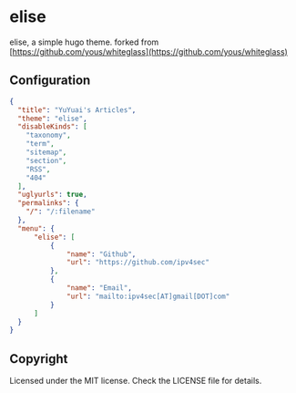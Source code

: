 
# elise

elise, a simple hugo theme. forked from [https://github.com/yous/whiteglass](https://github.com/yous/whiteglass)

## Configuration

```json
{
  "title": "YuYuai's Articles",
  "theme": "elise",
  "disableKinds": [
    "taxonomy",
    "term",
    "sitemap",
    "section",
    "RSS",
    "404"
  ],
  "uglyurls": true,
  "permalinks": {
    "/": "/:filename"
  },
  "menu": {
	  "elise": [
		  {
			  "name": "Github",
			  "url": "https://github.com/ipv4sec"
		  },
		  {
			  "name": "Email",
			  "url": "mailto:ipv4sec[AT]gmail[DOT]com"
		  }
	  ]
  }
}
```

## Copyright
Licensed under the MIT license. Check the LICENSE file for details.